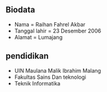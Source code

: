 ## Biodata
- Nama           = Raihan Fahrel Akbar
- Tanggal lahir  = 23 Desember 2006
- Alamat         = Lumajang
## pendidikan
- UIN Maulana Malik Ibrahim Malang
- Fakultas Sains Dan teknologi
- Teknik Informatika
